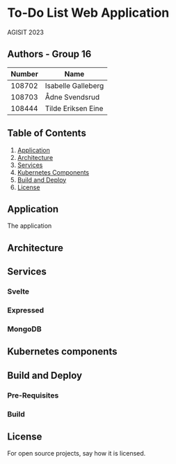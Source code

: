 # To-Do List Web Application
AGISIT 2023

## Authors - Group 16
| Number | Name               |				
| -------|--------------------|
| 108702 | Isabelle Galleberg |
| 108703 | Ådne Svendsrud     |
| 108444 | Tilde Eriksen Eine | 

## Table of Contents
1. [Application](#Application)
3. [Architecture](#Architecture)
4. [Services](#Services)
5. [Kubernetes Components](#Kubernetes-Components)
6. [Build and Deploy](#Build-and-Deploy)
7.  [License](#License)


## Application
The application 



## Architecture 

## Services
### Svelte

### Expressed

### MongoDB

## Kubernetes components

## Build and Deploy
### Pre-Requisites

### Build


## License
For open source projects, say how it is licensed.
